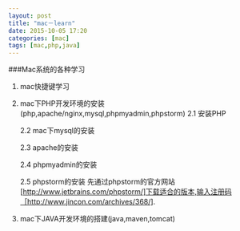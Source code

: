 ```yaml
---
layout: post
title: "mac－learn"
date: 2015-10-05 17:20
categories: [mac]
tags: [mac,php,java]
---
```

###Mac系统的各种学习
1. mac快捷键学习

2. mac下PHP开发环境的安装(php,apache/nginx,mysql,phpmyadmin,phpstorm)
   2.1 安装PHP
   
   2.2 mac下mysql的安装
   
   2.3 apache的安装
   
   2.4 phpmyadmin的安装
   
   2.5 phpstorm的安装
   先通过phpstorm的官方网站[http://www.jetbrains.com/phpstorm/]下载适合的版本,输入注册码［http://www.jincon.com/archives/368/].

3. mac下JAVA开发环境的搭建(java,maven,tomcat)